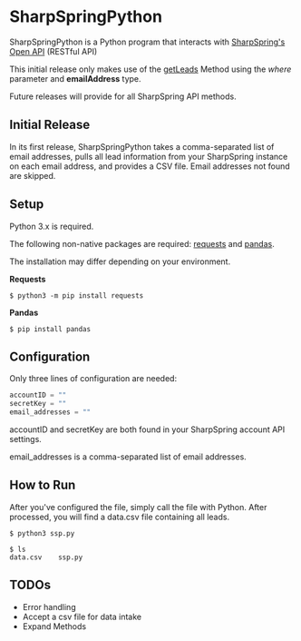 # SharpSpringPython
SharpSpringPython is a Python program that interacts with [SharpSpring's Open API](https://help.sharpspring.com/hc/en-us/articles/115001069228-Understanding-SharpSpring-Open-API-Overview) (RESTful API)

This initial release only makes use of the [getLeads](https://help.sharpspring.com/hc/en-us/articles/360034119252-Understanding-SharpSpring-Open-API-Methods#h_3584177a-f870-44da-aa5a-6bb5b3a7e0d7) Method using the *where* parameter and **emailAddress** type.

Future releases will provide for all SharpSpring API methods.

## Initial Release

In its first release, SharpSpringPython takes a comma-separated list of email addresses, pulls all lead information from your SharpSpring instance on each email address, and provides a CSV file. Email addresses not found are skipped.  

## Setup

Python 3.x is required.

The following non-native packages are required: [requests](https://github.com/psf/requests) and [pandas](https://pandas.pydata.org/docs/getting_started/install.html).

The installation may differ depending on your environment.

**Requests**
```console
$ python3 -m pip install requests
```
**Pandas**
```console
$ pip install pandas
```
## Configuration

Only three lines of configuration are needed:

```python
accountID = ""
secretKey = ""
email_addresses = ""
```
accountID and secretKey are both found in your SharpSpring account API settings.

email_addresses is a comma-separated list of email addresses.

## How to Run

After you've configured the file, simply call the file with Python. After processed, you will find a data.csv file containing all leads.

```console
$ python3 ssp.py
```
```console
$ ls
data.csv    ssp.py
```
## TODOs

* Error handling
* Accept a csv file for data intake
* Expand Methods
